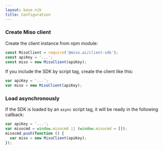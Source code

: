 ```yaml
---
layout: base.njk
title: Configuration
---
```


### Create Miso client
Create the client instance from npm module:
```js
const MisoClient = require('@miso.ai/client-sdk');
const apiKey = '...';
const miso = new MisoClient(apiKey);
```

If you include the SDK by script tag, create the client like this:
```js
var apiKey = '...';
var miso = new MisoClient(apiKey);
```

### Load asynchronously
If the SDK is loaded by an `async` script tag, it will be ready in the following callback:
```js
var apiKey = '...';
var misocmd = window.misocmd || (window.misocmd = []);
misocmd.push(function () {
  var miso = new MisoClient(apiKey);
});
```

